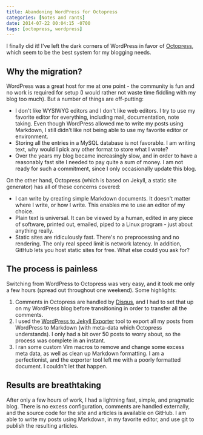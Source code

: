 ```yaml
---
title: Abandoning WordPress for Octopress
categories: [Notes and rants]
date: 2014-07-22 00:04:15 -0700
tags: [octopress, wordpress]
---
```


I finally did it! I've left the dark corners of WordPress in favor of
[Octopress][1], which seem to be the best system for my blogging needs.

## Why the migration?

WordPress was a great host for me at one point - the community is fun and no
work is required for setup (I would rather not waste time fiddling with my blog
too much). But a number of things are off-putting:

* I don't like WYSIWYG editors and I don't like web editors. I try to use my
  favorite editor for everything, including mail, documentation, note taking.
  Even though WordPress allowed me to write my posts using Markdown, I still
  didn't like not being able to use my favorite editor or environment.
* Storing all the entries in a MySQL database is not favorable. I am writing
  text, why would I pick any other format to store what I wrote?
* Over the years my blog became increasingly slow, and in order to have a
  reasonably fast site I needed to pay quite a sum of money. I am not ready for
  such a commitment, since I only occasionally update this blog.

On the other hand, Octopress (which is based on Jekyll, a static site
generator) has all of these concerns covered:

* I can write by creating simple Markdown documents. It doesn't matter where I
  write, or how I write. This enables me to use an editor of my choice.
* Plain text is universal. It can be viewed by a human, edited in any piece of
  software, printed out, emailed, piped to a Linux program - just about
  anything really.
* Static sites are ridiculously fast. There's no preprocessing and no
  rendering.  The only real speed limit is network latency. In addition, GitHub
  lets you host static sites for free. What else could you ask for?

## The process is painless

Switching from WordPress to Octopress was very easy, and it took me only a few
hours (spread out throughout one weekend). Some highlights:

1. Comments in Octopress are handled by [Disqus][2], and I had to set that up
on my WordPress blog before transitioning in order to transfer all the
comments.
2. I used the [WordPress to Jekyll Exporter][3] tool to export all my posts
from WordPress to Markdown (with meta-data which Octopress understands). I only
had a bit over 50 posts to worry about, so the process was complete in an
instant.
3. I ran some custom Vim macros to remove and change some excess meta data, as
well as clean up Markdown formatting. I am a perfectionist, and the exporter
tool left me with a poorly formatted document. I couldn't let that happen.

## Results are breathtaking

After only a few hours of work, I had a lightning fast, simple, and pragmatic
blog. There is no excess configuration, comments are handled externally, and
the source code for the site and articles is available on GitHub. I am able to
write my posts using Markdown, in my favorite editor, and use git to publish
the resulting articles.

[1]: http://octopress.org
[2]: https://disqus.com
[3]: https://github.com/benbalter/wordpress-to-jekyll-exporter
